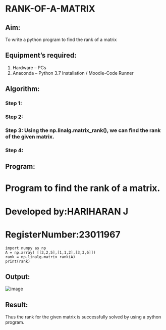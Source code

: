 # RANK-OF-A-MATRIX
## Aim:
To write a python program to find the rank of a matrix
## Equipment’s required:
1. 	Hardware – PCs
2. 	Anaconda – Python 3.7 Installation / Moodle-Code Runner
## Algorithm:
### Step 1: 
### Step 2: 
### Step 3: Using the np.linalg.matrix_rank(), we can find the rank of the given matrix.
### Step 4: 
## Program:
# Program to find the rank of a matrix.
# Developed by:HARIHARAN J 
# RegisterNumber:23011967
```
import numpy as np
A = np.array( [[3,2,5],[1,1,2],[3,3,6]])
rank = np.linalg.matrix_rank(A)
print(rank)
```
## Output:
![image](https://github.com/HariharanJayavel/RANK-OF-A-MATRIX/assets/144870546/6abd350d-327a-4ea4-b231-b24552c1e672)

## Result:
Thus the rank for the given matrix is successfully solved by  using a python program.

